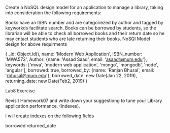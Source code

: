 Create a NoSQL design model for an application to manage a library, taking into consideration the following requirements:

Books have an ISBN number and are categoriezed by author and tagged by keyworkds facilitate search.
Books can be borrowed by students, so the librarian will be able to check all borrowed books and their return date so he may cntact students who are late returning their books.
NoSQl Model design for above requirments



{
	_id: Object.id(),
	name: 'Modern Web Application',
	ISBN_number: 'MWA572',
	Author: {name: 'Assad Saad', email: 'asaad@mum.edu'},
	keywords: ['mwa', 'modern web application', 'mongo', 'mongodb', 'node', 'angular'],
	borrowed: true,
	borrowed_by: {name: 'Ranjan Bhusal', email: 'rbhusal@mum.edu'},
	borrowed_date: new Date(Jan 22, 2019),
	returning_date: new Date(Feb2, 2019)
}


Lab8 Exercise

Revisit Homework07 and write down your suggestiong to tune your Library application performance. (Indexes).

I will create indexes on the following fields

borrowed
returned_date

